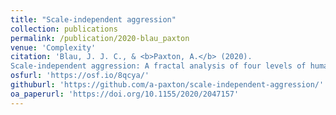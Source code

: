 ```yaml
---
title: "Scale-independent aggression"
collection: publications
permalink: /publication/2020-blau_paxton
venue: 'Complexity'
citation: 'Blau, J. J. C., & <b>Paxton, A.</b> (2020).
Scale-independent aggression: A fractal analysis of four levels of human aggression. <i>Complexity</i>, <i>2020</i>, 2047157.'
osfurl: 'https://osf.io/8qcya/'
githuburl: 'https://github.com/a-paxton/scale-independent-aggression/'
oa_paperurl: 'https://doi.org/10.1155/2020/2047157'
---
```

